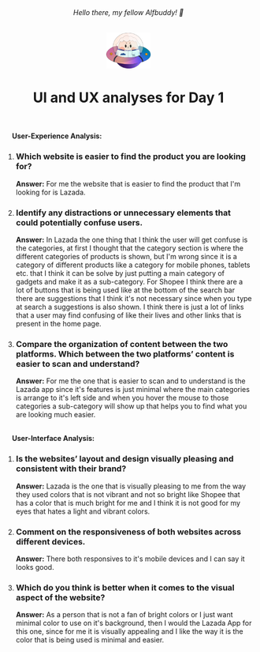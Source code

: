 ## <h6 align=center> Hello there, my fellow Alfbuddy! 💖 </h6>

<p align=center>
<img width="90px" src="../../assets/alf/alf-ufo.png"> <br/>
</p>

<!-- You've made it—great job! Now, here's the scoop: this markdown file is your **canvas**. Customize it; let your creativity flow!

Remember, you're free to add your personal touch, but keep the sacred requirements intact; they are the guardians of order here. This markdown file should or may include: -->


#### <h1 align = center> UI and UX analyses for Day 1 </h1>

<br/><br/>
&nbsp;&nbsp;&nbsp;&nbsp;**User-Experience Analysis:**<br/>

1.   <h3> Which website is easier to find the product you are looking for?<br/> </h3>
        <strong>Answer:</strong> For me the website that is easier to find the product that I'm looking for is Lazada.<br/>
2.   <h3> Identify any distractions or unnecessary elements that could potentially confuse users.<br/> </h3>
        <strong>Answer:</strong> In Lazada the one thing that I think the user will get confuse is the categories, at first I thought that the category section is where the different categories               of products is shown,
            but I'm wrong since it is a category of different products like a category for mobile phones, tablets etc. that I think it can be solve by just putting a main category of gadgets and
            make it as a sub-category. For Shopee I think there are a lot of buttons that is being used like at the bottom of the search bar there are suggestions that I think it's not necessary
            since when you type at search a suggestions is also shown. I think there is just a lot of links that a user may find confusing of like their lives and other links that is present in
            the home page. 

3.  <h3> Compare the organization of content between the two platforms. Which between the two platforms’ content is easier to scan and understand?<br/> </h3>
    <strong>Answer:</strong> For me the one that is easier to scan and to understand is the Lazada app since it's features is just minimal where the main categories is arrange to it's left side and when you hover
            the mouse to those categories a sub-category will show up that helps you to find what you are looking much easier.

<br/> &nbsp;&nbsp;&nbsp;&nbsp;**User-Interface Analysis:**

1.  <h3> Is the websites’ layout and design visually pleasing and consistent with their brand?<br/> </h3>
       <strong>Answer:</strong> Lazada is the one that is visually pleasing to me from the way they used colors that is not vibrant and not so bright like Shopee that has a color that is much bright              for me and I
            think it is not good for my eyes that hates a light and vibrant colors.
    
2.  <h3> Comment on the responsiveness of both websites across different devices.<br/></h3>
       <strong> Answer:</strong> There both responsives to it's mobile devices and I can say it looks good.
    
3.   <h3> Which do you think is better when it comes to the visual aspect of the website?<br/> </h3>
        <strong>Answer:</strong> As a person that is not a fan of bright colors or I just want minimal color to use on it's background, then I would the Lazada App for this one, since for me it               is visually appealing and I like the way it is the color that is being used is minimal and easier.
    
        <br>

<!--#### 2. An **optional** screenshot of playing the game **"It's Centred That"** and your feedback

<br>Ready to include your output for **Day 1**? Let the customization begin! 🚀✨ -->

<!-- You may now delete and modify the content of this file -->

